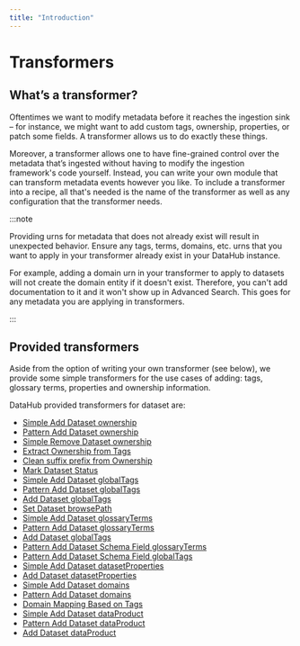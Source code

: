 ```yaml
---
title: "Introduction"
---
```


# Transformers

## What’s a transformer?

Oftentimes we want to modify metadata before it reaches the ingestion sink – for instance, we might want to add custom tags, ownership, properties, or patch some fields. A transformer allows us to do exactly these things.

Moreover, a transformer allows one to have fine-grained control over the metadata that’s ingested without having to modify the ingestion framework's code yourself. Instead, you can write your own module that can transform metadata events however you like. To include a transformer into a recipe, all that's needed is the name of the transformer as well as any configuration that the transformer needs.

:::note

Providing urns for metadata that does not already exist will result in unexpected behavior. Ensure any tags, terms, domains, etc. urns that you want to apply in your transformer already exist in your DataHub instance.

For example, adding a domain urn in your transformer to apply to datasets will not create the domain entity if it doesn't exist. Therefore, you can't add documentation to it and it won't show up in Advanced Search. This goes for any metadata you are applying in transformers.

:::

## Provided transformers

Aside from the option of writing your own transformer (see below), we provide some simple transformers for the use cases of adding: tags, glossary terms, properties and ownership information.

DataHub provided transformers for dataset are:

- [Simple Add Dataset ownership](./dataset_transformer.md#simple-add-dataset-ownership)
- [Pattern Add Dataset ownership](./dataset_transformer.md#pattern-add-dataset-ownership)
- [Simple Remove Dataset ownership](./dataset_transformer.md#simple-remove-dataset-ownership)
- [Extract Ownership from Tags](./dataset_transformer.md#extract-ownership-from-tags)
- [Clean suffix prefix from Ownership](./dataset_transformer.md#clean-suffix-prefix-from-ownership)
- [Mark Dataset Status](./dataset_transformer.md#mark-dataset-status)
- [Simple Add Dataset globalTags](./dataset_transformer.md#simple-add-dataset-globaltags)
- [Pattern Add Dataset globalTags](./dataset_transformer.md#pattern-add-dataset-globaltags)
- [Add Dataset globalTags](./dataset_transformer.md#add-dataset-globaltags)
- [Set Dataset browsePath](./dataset_transformer.md#set-dataset-browsepath)
- [Simple Add Dataset glossaryTerms](./dataset_transformer.md#simple-add-dataset-glossaryterms)
- [Pattern Add Dataset glossaryTerms](./dataset_transformer.md#pattern-add-dataset-glossaryterms)
- [Add Dataset globalTags](./dataset_transformer.md#add-dataset-globaltags)
- [Pattern Add Dataset Schema Field glossaryTerms](./dataset_transformer.md#pattern-add-dataset-schema-field-glossaryterms)
- [Pattern Add Dataset Schema Field globalTags](./dataset_transformer.md#pattern-add-dataset-schema-field-globaltags)
- [Simple Add Dataset datasetProperties](./dataset_transformer.md#simple-add-dataset-datasetproperties)
- [Add Dataset datasetProperties](./dataset_transformer.md#add-dataset-datasetproperties)
- [Simple Add Dataset domains](./dataset_transformer.md#simple-add-dataset-domains)
- [Pattern Add Dataset domains](./dataset_transformer.md#pattern-add-dataset-domains)
- [Domain Mapping Based on Tags](./dataset_transformer.md#domain-mapping-based-on-tags)
- [Simple Add Dataset dataProduct ](./dataset_transformer.md#simple-add-dataset-dataproduct)
- [Pattern Add Dataset dataProduct](./dataset_transformer.md#pattern-add-dataset-dataproduct)
- [Add Dataset dataProduct](./dataset_transformer.md#add-dataset-dataproduct)
